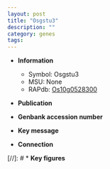```yaml
---
layout: post
title: "Osgstu3"
description: ""
category: genes
tags: 
---
```


* **Information**  
    + Symbol: Osgstu3  
    + MSU: None  
    + RAPdb: [Os10g0528300](http://rapdb.dna.affrc.go.jp/viewer/gbrowse_details/irgsp1?name=Os10g0528300)  

* **Publication**  

* **Genbank accession number**  

* **Key message**  

* **Connection**  

[//]: # * **Key figures**  


